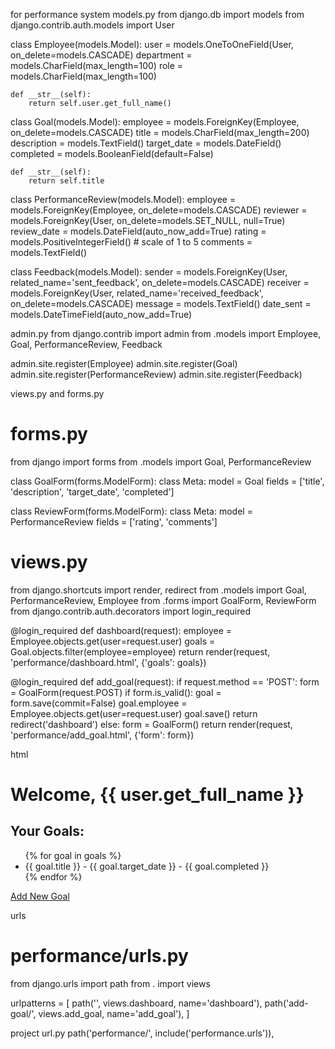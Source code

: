 for performance system 
models.py 
from django.db import models
from django.contrib.auth.models import User

class Employee(models.Model):
    user = models.OneToOneField(User, on_delete=models.CASCADE)
    department = models.CharField(max_length=100)
    role = models.CharField(max_length=100)

    def __str__(self):
        return self.user.get_full_name()

class Goal(models.Model):
    employee = models.ForeignKey(Employee, on_delete=models.CASCADE)
    title = models.CharField(max_length=200)
    description = models.TextField()
    target_date = models.DateField()
    completed = models.BooleanField(default=False)

    def __str__(self):
        return self.title

class PerformanceReview(models.Model):
    employee = models.ForeignKey(Employee, on_delete=models.CASCADE)
    reviewer = models.ForeignKey(User, on_delete=models.SET_NULL, null=True)
    review_date = models.DateField(auto_now_add=True)
    rating = models.PositiveIntegerField()  # scale of 1 to 5
    comments = models.TextField()

class Feedback(models.Model):
    sender = models.ForeignKey(User, related_name='sent_feedback', on_delete=models.CASCADE)
    receiver = models.ForeignKey(User, related_name='received_feedback', on_delete=models.CASCADE)
    message = models.TextField()
    date_sent = models.DateTimeField(auto_now_add=True)


admin.py
from django.contrib import admin
from .models import Employee, Goal, PerformanceReview, Feedback

admin.site.register(Employee)
admin.site.register(Goal)
admin.site.register(PerformanceReview)
admin.site.register(Feedback)



views.py and forms.py

# forms.py
from django import forms
from .models import Goal, PerformanceReview

class GoalForm(forms.ModelForm):
    class Meta:
        model = Goal
        fields = ['title', 'description', 'target_date', 'completed']

class ReviewForm(forms.ModelForm):
    class Meta:
        model = PerformanceReview
        fields = ['rating', 'comments']


# views.py
from django.shortcuts import render, redirect
from .models import Goal, PerformanceReview, Employee
from .forms import GoalForm, ReviewForm
from django.contrib.auth.decorators import login_required

@login_required
def dashboard(request):
    employee = Employee.objects.get(user=request.user)
    goals = Goal.objects.filter(employee=employee)
    return render(request, 'performance/dashboard.html', {'goals': goals})

@login_required
def add_goal(request):
    if request.method == 'POST':
        form = GoalForm(request.POST)
        if form.is_valid():
            goal = form.save(commit=False)
            goal.employee = Employee.objects.get(user=request.user)
            goal.save()
            return redirect('dashboard')
    else:
        form = GoalForm()
    return render(request, 'performance/add_goal.html', {'form': form})



html 
<h1>Welcome, {{ user.get_full_name }}</h1>
<h2>Your Goals:</h2>
<ul>
  {% for goal in goals %}
    <li>{{ goal.title }} - {{ goal.target_date }} - {{ goal.completed }}</li>
  {% endfor %}
</ul>
<a href="{% url 'add_goal' %}">Add New Goal</a>



urls

# performance/urls.py
from django.urls import path
from . import views

urlpatterns = [
    path('', views.dashboard, name='dashboard'),
    path('add-goal/', views.add_goal, name='add_goal'),
]

project url.py
path('performance/', include('performance.urls')),

